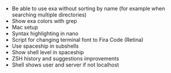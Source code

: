 - Be able to use exa without sorting by name (for example when searching multiple directories)
- Show exa colors with grep
- Mac setup
- Syntax highlighting in nano
- Script for changing terminal font to Fira Code (Retina)
- Use spaceship in subshells
- Show shell level in spaceship
- ZSH history and suggestions improvements
- Shell shows user and server if not localhost
